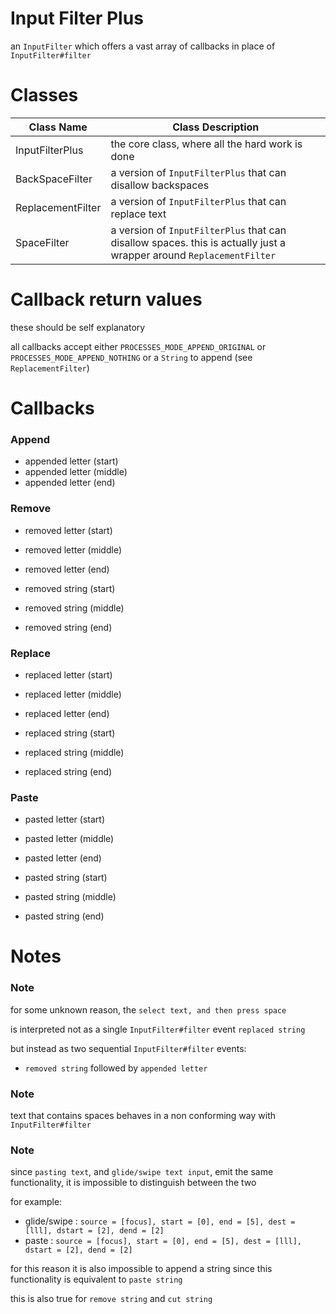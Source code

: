 # Input Filter Plus

an `InputFilter` which offers a vast array of callbacks in place of `InputFilter#filter`

# Classes

Class Name        | Class Description
----------------- | -----------------
InputFilterPlus   | the core class, where all the hard work is done
BackSpaceFilter   | a version of `InputFilterPlus` that can disallow backspaces
ReplacementFilter | a version of `InputFilterPlus` that can replace text
SpaceFilter       | a version of `InputFilterPlus` that can disallow spaces. this is actually just a wrapper around `ReplacementFilter`

# Callback return values

these should be self explanatory

all callbacks accept either `PROCESSES_MODE_APPEND_ORIGINAL` or `PROCESSES_MODE_APPEND_NOTHING` or a `String` to append (see `ReplacementFilter`)

# Callbacks

### Append

* appended letter (start)
* appended letter (middle)
* appended letter (end)

### Remove

* removed letter (start)
* removed letter (middle)
* removed letter (end)

* removed string (start)
* removed string (middle)
* removed string (end)

### Replace

* replaced letter (start)
* replaced letter (middle)
* replaced letter (end)

* replaced string (start)
* replaced string (middle)
* replaced string (end)

### Paste

* pasted letter (start)
* pasted letter (middle)
* pasted letter (end)

* pasted string (start)
* pasted string (middle)
* pasted string (end)

# Notes

### Note

for some unknown reason, the `select text, and then press space`

is interpreted not as a single `InputFilter#filter` event `replaced string`

but instead as two sequential `InputFilter#filter` events:

* `removed string` followed by `appended letter`

### Note

text that contains spaces behaves in a non conforming way with `InputFilter#filter`

### Note

since `pasting text`, and `glide/swipe text input`, emit the same functionality,
it is impossible to distinguish between the two

for example:

* glide/swipe  : `source = [focus], start = [0], end = [5], dest = [lll], dstart = [2], dend = [2]`
* paste        : `source = [focus], start = [0], end = [5], dest = [lll], dstart = [2], dend = [2]`

for this reason it is also impossible to append a string since
this functionality is equivalent to `paste string`

this is also true for `remove string` and `cut string`
